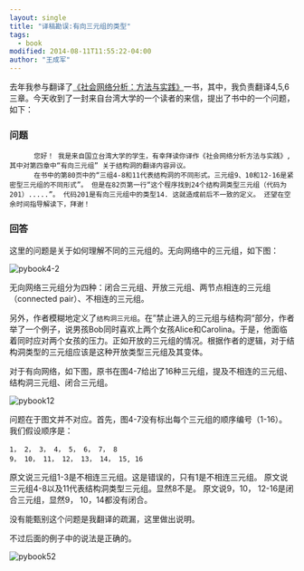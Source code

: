 ```yaml
---
layout: single
title: "译稿勘误:有向三元组的类型"
tags:
  - book
modified: 2014-08-11T11:55:22-04:00
author: "王成军"
---
```


去年我参与翻译了[《社会网络分析：方法与实践》](http://book.douban.com/subject/24745216/)一书，其中，我负责翻译4,5,6三章。今天收到了一封来自台湾大学的一个读者的来信，提出了书中的一个问题，如下：


### 问题

```
      您好！ 我是来自国立台湾大学的学生，有幸拜读你译作《社会网络分析方法与实践》, 其中对第四章中“有向三元组” 关于结构洞的翻译内容异议。
      在书中的第80页中的“三组4-8和11代表结构洞的不同形式。三元组9、10和12-16是紧密型三元组的不同形式”。 但是在82页第一行“这个程序找到24个结构洞类型三元组（代码为201）.....”。 代码201是有向三元组中的类型14. 这就造成前后不一致的定义。 还望在空余时间指导解读下，拜谢！
```       

###  回答
这里的问题是关于如何理解不同的三元组的。无向网络中的三元组，如下图：

![pybook4-2](http://oaf2qt3yk.bkt.clouddn.com/3555c2d762cf787f594845bf89b0580e.png)

无向网络三元组分为四种：闭合三元组、开放三元组、两节点相连的三元组（connected pair）、不相连的三元组。

另外，作者模糊地定义了`结构洞三元组`。在”禁止进入的三元组与结构洞“部分，作者举了一个例子，说男孩Bob同时喜欢上两个女孩Alice和Carolina。于是，他面临着同时应对两个女孩的压力。正如开放的三元组的情况。根据作者的逻辑，对于结构洞类型的三元组应该是这种开放类型三元组及其变体。

对于有向网络，如下图，原书在图4-7给出了16种三元组，提及不相连的三元组、结构洞三元组、闭合三元组。

![pybook12](http://oaf2qt3yk.bkt.clouddn.com/b2f9d006be7a776a6710e08b13a3de71.png)

问题在于图文并不对应。首先，图4-7没有标出每个三元组的顺序编号（1-16）。我们假设顺序是：

```
1， 2， 3， 4， 5， 6， 7， 8
9， 10， 11， 12， 13， 14， 15, 16
```
原文说三元组1-3是不相连三元组。这是错误的，只有1是不相连三元组。
原文说三元组4-8以及11代表结构洞类型三元组。显然8不是。
原文说9，10， 12-16是闭合三元组，显然9， 10，14都没有闭合。

没有能甄别这个问题是我翻译的疏漏，这里做出说明。

不过后面的例子中的说法是正确的。

![pybook52](http://oaf2qt3yk.bkt.clouddn.com/e6ef4d7b73b56e1cf7f1271a6939f7d0.png)
